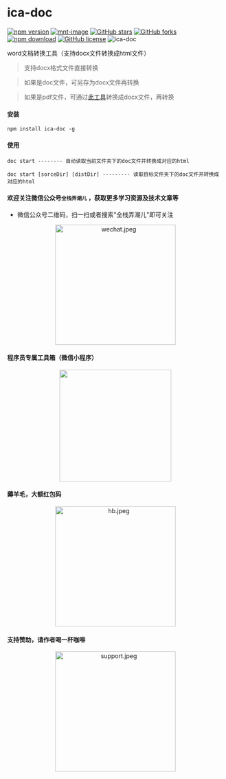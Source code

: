 # ica-doc

[![npm version][npm-image]][npm-url] [![mnt-image](https://img.shields.io/maintenance/yes/2023.svg?style=flat-square)](../../commits/master) [![GitHub stars](https://img.shields.io/github/stars/artdong/ica-doc.svg?style=flat-square)](https://github.com/artdong/ica-doc/stargazers) [![GitHub forks](https://img.shields.io/github/forks/artdong/ica-doc.svg?style=flat-square)](https://github.com/artdong/ica-doc/network) [![npm download][download-image]][download-url] [![GitHub license](https://img.shields.io/badge/license-MIT-blue.svg?style=flat-square)](https://github.com/artdong/ica-doc/blob/master/LICENSE)
<img src="https://komarev.com/ghpvc/?username=ica-doc&label=Visits" alt="ica-doc" />

[npm-image]: http://img.shields.io/npm/v/ica-doc.svg?style=flat-square
[npm-url]: http://npmjs.org/package/ica-doc
[download-image]: https://img.shields.io/npm/dm/ica-doc.svg?style=flat-square
[download-url]: https://npmjs.org/package/ica-doc
[bundlephobia-url]: https://bundlephobia.com/result?p=ica-doc
[bundlephobia-image]: https://badgen.net/bundlephobia/minzip/ica-doc

word文档转换工具（支持docx文件转换成html文件）

> 支持docx格式文件直接转换

> 如果是doc文件，可另存为docx文件再转换

> 如果是pdf文件，可通过[此工具](https://convertio.co/zh/)转换成docx文件，再转换

#### 安装

`npm install ica-doc -g`

#### 使用

```
doc start -------- 自动读取当前文件夹下的doc文件并转换成对应的html

doc start [sorceDir] [distDir] --------- 读取目标文件夹下的doc文件并转换成对应的html
```

#### 欢迎关注微信公众号`全栈弄潮儿` ，获取更多学习资源及技术文章等

* 微信公众号二维码，扫一扫或者搜索"全栈弄潮儿"即可关注

<p align='center'>
<img src='https://upload-images.jianshu.io/upload_images/3100736-b722d7d753e6eaf9.jpg?imageMogr2/auto-orient/strip%7CimageView2/2/w/1240' width='280' alt='wechat.jpeg'>
</p>

#### 程序员专属工具箱（微信小程序）

<p align='center'>
  <img src="https://upload-images.jianshu.io/upload_images/3100736-1e77a35235e4531b.jpg" width="260px" style="display:inline;">
</p>

#### 薅羊毛，大额红包码

<p align='center'>
<img src='https://upload-images.jianshu.io/upload_images/3100736-e1e4b012ad617601.jpeg?imageMogr2/auto-orient/strip%7CimageView2/2/w/1240' width='280' alt='hb.jpeg'>
</p>

#### 支持赞助，请作者喝一杯咖啡

<p align='center'>
<img src='https://upload-images.jianshu.io/upload_images/3100736-46a28aed4ded25e4.jpeg?imageMogr2/auto-orient/strip%7CimageView2/2/w/1240' width='280' alt='support.jpeg'>
</p>
